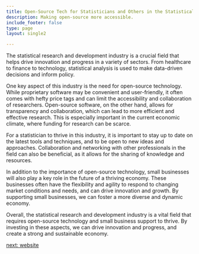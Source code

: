 ```yaml
---
title: Open-Source Tech for Statisticians and Others in the Statistical Research & Development  Industry
description: Making open-source more accessible.
include_footer: false
type: page
layout: single2

---
```


<p>
The statistical research and development industry is a crucial field that helps drive innovation and progress in a variety of sectors. From healthcare to finance to technology, statistical analysis is used to make data-driven decisions and inform policy.

One key aspect of this industry is the need for open-source technology. While proprietary software may be convenient and user-friendly, it often comes with hefty price tags and can limit the accessibility and collaboration of researchers. Open-source software, on the other hand, allows for transparency and collaboration, which can lead to more efficient and effective research. This is especially important in the current economic climate, where funding for research can be scarce.

For a statistician to thrive in this industry, it is important to stay up to date on the latest tools and techniques, and to be open to new ideas and approaches. Collaboration and networking with other professionals in the field can also be beneficial, as it allows for the sharing of knowledge and resources.

In addition to the importance of open-source technology, small businesses will also play a key role in the future of a thriving economy. These businesses often have the flexibility and agility to respond to changing market conditions and needs, and can drive innovation and growth. By supporting small businesses, we can foster a more diverse and dynamic economy.

Overall, the statistical research and development industry is a vital field that requires open-source technology and small business support to thrive. By investing in these aspects, we can drive innovation and progress, and create a strong and sustainable economy.


<a href="https://workdojos.com/statistician/website">next: website</a>

